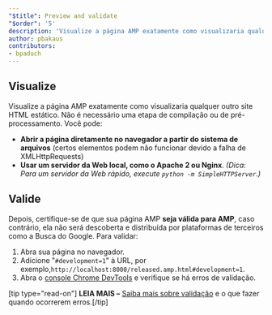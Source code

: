 ```yaml
---
"$title": Preview and validate
"$order": '5'
description: 'Visualize a página AMP exatamente como visualizaria qualquer outro site HTML estático. Não é necessário uma etapa de compilação ou de pré-processamento. Você pode: ...'
author: pbakaus
contributors:
- bpaduch
---
```


## Visualize

Visualize a página AMP exatamente como visualizaria qualquer outro site HTML estático. Não é necessário uma etapa de compilação ou de pré-processamento. Você pode:

- **Abrir a página diretamente no navegador a partir do sistema de arquivos** (certos elementos podem não funcionar devido a falha de XMLHttpRequests)
- **Usar um servidor da Web local, como o Apache 2 ou Nginx**. *(Dica: Para um servidor da Web rápido, execute `python -m SimpleHTTPServer`.)*

## Valide

Depois, certifique-se de que sua página AMP <strong>seja válida para AMP</strong>, caso contrário, ela não será descoberta e distribuída por plataformas de terceiros como a Busca do Google. Para validar:

1. Abra sua página no navegador.
2. Adicione "`#development=1`" à URL, por exemplo,`http://localhost:8000/released.amp.html#development=1`.
3. Abra o [console Chrome DevTools](https://developers.google.com/web/tools/chrome-devtools/debug/console/) e verifique se há erros de validação.

[tip type="read-on"] <strong>LEIA MAIS –</strong> [Saiba mais sobre validação](../../../../documentation/guides-and-tutorials/learn/validation-workflow/validate_amp.md) e o que fazer quando ocorrerem erros.[/tip]
